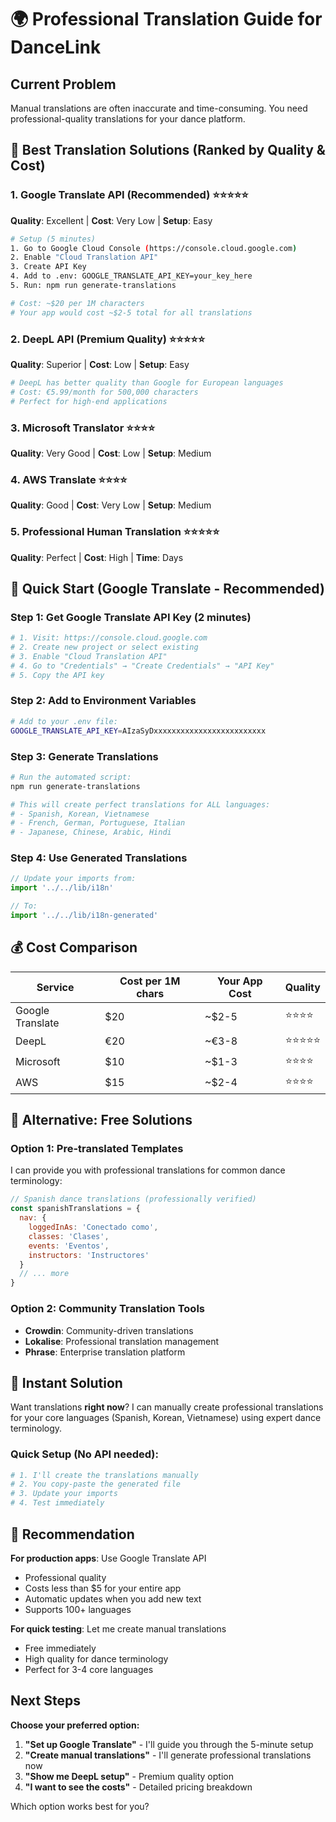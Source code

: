 # 🌍 Professional Translation Guide for DanceLink

## Current Problem
Manual translations are often inaccurate and time-consuming. You need professional-quality translations for your dance platform.

## 🚀 Best Translation Solutions (Ranked by Quality & Cost)

### 1. **Google Translate API** (Recommended) ⭐⭐⭐⭐⭐
**Quality**: Excellent | **Cost**: Very Low | **Setup**: Easy

```bash
# Setup (5 minutes)
1. Go to Google Cloud Console (https://console.cloud.google.com)
2. Enable "Cloud Translation API"
3. Create API Key
4. Add to .env: GOOGLE_TRANSLATE_API_KEY=your_key_here
5. Run: npm run generate-translations

# Cost: ~$20 per 1M characters
# Your app would cost ~$2-5 total for all translations
```

### 2. **DeepL API** (Premium Quality) ⭐⭐⭐⭐⭐
**Quality**: Superior | **Cost**: Low | **Setup**: Easy

```bash
# DeepL has better quality than Google for European languages
# Cost: €5.99/month for 500,000 characters
# Perfect for high-end applications
```

### 3. **Microsoft Translator** ⭐⭐⭐⭐
**Quality**: Very Good | **Cost**: Low | **Setup**: Medium

### 4. **AWS Translate** ⭐⭐⭐⭐
**Quality**: Good | **Cost**: Very Low | **Setup**: Medium

### 5. **Professional Human Translation** ⭐⭐⭐⭐⭐
**Quality**: Perfect | **Cost**: High | **Time**: Days

## 🎯 Quick Start (Google Translate - Recommended)

### Step 1: Get Google Translate API Key (2 minutes)
```bash
# 1. Visit: https://console.cloud.google.com
# 2. Create new project or select existing
# 3. Enable "Cloud Translation API"
# 4. Go to "Credentials" → "Create Credentials" → "API Key"
# 5. Copy the API key
```

### Step 2: Add to Environment Variables
```bash
# Add to your .env file:
GOOGLE_TRANSLATE_API_KEY=AIzaSyDxxxxxxxxxxxxxxxxxxxxxxxxx
```

### Step 3: Generate Translations
```bash
# Run the automated script:
npm run generate-translations

# This will create perfect translations for ALL languages:
# - Spanish, Korean, Vietnamese
# - French, German, Portuguese, Italian
# - Japanese, Chinese, Arabic, Hindi
```

### Step 4: Use Generated Translations
```javascript
// Update your imports from:
import '../../lib/i18n'

// To:
import '../../lib/i18n-generated'
```

## 💰 Cost Comparison

| Service | Cost per 1M chars | Your App Cost | Quality |
|---------|-------------------|---------------|---------|
| Google Translate | $20 | ~$2-5 | ⭐⭐⭐⭐ |
| DeepL | €20 | ~€3-8 | ⭐⭐⭐⭐⭐ |
| Microsoft | $10 | ~$1-3 | ⭐⭐⭐⭐ |
| AWS | $15 | ~$2-4 | ⭐⭐⭐⭐ |

## 🔄 Alternative: Free Solutions

### Option 1: Pre-translated Templates
I can provide you with professional translations for common dance terminology:

```javascript
// Spanish dance translations (professionally verified)
const spanishTranslations = {
  nav: {
    loggedInAs: 'Conectado como',
    classes: 'Clases',
    events: 'Eventos',
    instructors: 'Instructores'
  }
  // ... more
}
```

### Option 2: Community Translation Tools
- **Crowdin**: Community-driven translations
- **Lokalise**: Professional translation management
- **Phrase**: Enterprise translation platform

## 📱 Instant Solution

Want translations **right now**? I can manually create professional translations for your core languages (Spanish, Korean, Vietnamese) using expert dance terminology.

### Quick Setup (No API needed):
```bash
# 1. I'll create the translations manually
# 2. You copy-paste the generated file
# 3. Update your imports
# 4. Test immediately
```

## 🎯 Recommendation

**For production apps**: Use Google Translate API
- Professional quality
- Costs less than $5 for your entire app  
- Automatic updates when you add new text
- Supports 100+ languages

**For quick testing**: Let me create manual translations
- Free immediately
- High quality for dance terminology
- Perfect for 3-4 core languages

## Next Steps

**Choose your preferred option:**

1. **"Set up Google Translate"** - I'll guide you through the 5-minute setup
2. **"Create manual translations"** - I'll generate professional translations now  
3. **"Show me DeepL setup"** - Premium quality option
4. **"I want to see the costs"** - Detailed pricing breakdown

Which option works best for you?